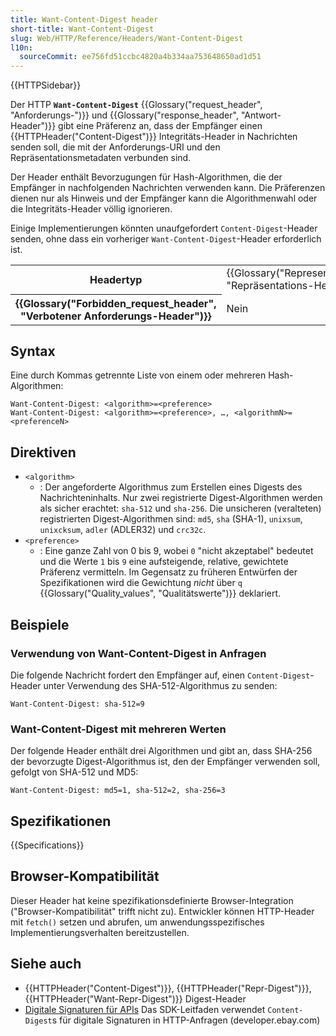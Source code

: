 ```yaml
---
title: Want-Content-Digest header
short-title: Want-Content-Digest
slug: Web/HTTP/Reference/Headers/Want-Content-Digest
l10n:
  sourceCommit: ee756fd51ccbc4820a4b334aa753648650ad1d51
---
```


{{HTTPSidebar}}

Der HTTP **`Want-Content-Digest`** {{Glossary("request_header", "Anforderungs-")}} und {{Glossary("response_header", "Antwort-Header")}} gibt eine Präferenz an, dass der Empfänger einen {{HTTPHeader("Content-Digest")}} Integritäts-Header in Nachrichten senden soll, die mit der Anforderungs-URI und den Repräsentationsmetadaten verbunden sind.

Der Header enthält Bevorzugungen für Hash-Algorithmen, die der Empfänger in nachfolgenden Nachrichten verwenden kann. Die Präferenzen dienen nur als Hinweis und der Empfänger kann die Algorithmenwahl oder die Integritäts-Header völlig ignorieren.

Einige Implementierungen könnten unaufgefordert `Content-Digest`-Header senden, ohne dass ein vorheriger `Want-Content-Digest`-Header erforderlich ist.

<table class="properties">
  <tbody>
    <tr>
      <th scope="row">Headertyp</th>
      <td>{{Glossary("Representation_header", "Repräsentations-Header")}}</td>
    </tr>
    <tr>
      <th scope="row">{{Glossary("Forbidden_request_header", "Verbotener Anforderungs-Header")}}</th>
      <td>Nein</td>
    </tr>
  </tbody>
</table>

## Syntax

Eine durch Kommas getrennte Liste von einem oder mehreren Hash-Algorithmen:

```http
Want-Content-Digest: <algorithm>=<preference>
Want-Content-Digest: <algorithm>=<preference>, …, <algorithmN>=<preferenceN>
```

## Direktiven

- `<algorithm>`
  - : Der angeforderte Algorithmus zum Erstellen eines Digests des Nachrichteninhalts. Nur zwei registrierte Digest-Algorithmen werden als sicher erachtet: `sha-512` und `sha-256`. Die unsicheren (veralteten) registrierten Digest-Algorithmen sind: `md5`, `sha` (SHA-1), `unixsum`, `unixcksum`, `adler` (ADLER32) und `crc32c`.
- `<preference>`
  - : Eine ganze Zahl von 0 bis 9, wobei `0` "nicht akzeptabel" bedeutet und die Werte `1` bis `9` eine aufsteigende, relative, gewichtete Präferenz vermitteln. Im Gegensatz zu früheren Entwürfen der Spezifikationen wird die Gewichtung _nicht_ über `q` {{Glossary("Quality_values", "Qualitätswerte")}} deklariert.

## Beispiele

### Verwendung von Want-Content-Digest in Anfragen

Die folgende Nachricht fordert den Empfänger auf, einen `Content-Digest`-Header unter Verwendung des SHA-512-Algorithmus zu senden:

```http
Want-Content-Digest: sha-512=9
```

### Want-Content-Digest mit mehreren Werten

Der folgende Header enthält drei Algorithmen und gibt an, dass SHA-256 der bevorzugte Digest-Algorithmus ist, den der Empfänger verwenden soll, gefolgt von SHA-512 und MD5:

```http
Want-Content-Digest: md5=1, sha-512=2, sha-256=3
```

## Spezifikationen

{{Specifications}}

## Browser-Kompatibilität

Dieser Header hat keine spezifikationsdefinierte Browser-Integration ("Browser-Kompatibilität" trifft nicht zu). Entwickler können HTTP-Header mit `fetch()` setzen und abrufen, um anwendungsspezifisches Implementierungsverhalten bereitzustellen.

## Siehe auch

- {{HTTPHeader("Content-Digest")}}, {{HTTPHeader("Repr-Digest")}}, {{HTTPHeader("Want-Repr-Digest")}} Digest-Header
- [Digitale Signaturen für APIs](https://developer.ebay.com/develop/guides/digital-signatures-for-apis) Das SDK-Leitfaden verwendet `Content-Digest`s für digitale Signaturen in HTTP-Anfragen (developer.ebay.com)
